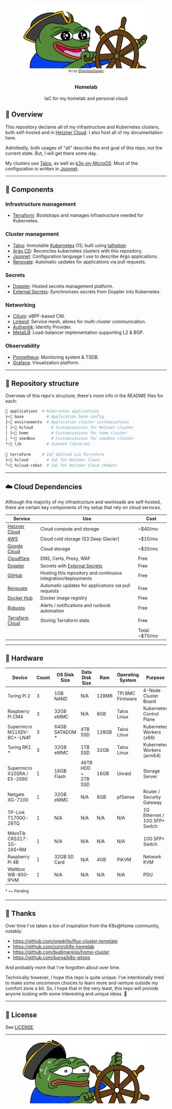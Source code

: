 <p align="center">
  <a href="#"><img src="docs/img/k8shappy.png"></a>
  <br>
  <sup><sup>
    Art by <a href="https://twitter.com/SkeletalGadget">@SkeletalGadget</a>
  </sup></sup>
  <h3 align="center">Homelab</h2>
  <p align="center">
    IaC for my homelab and personal cloud
  </p>
</p>

## 📖 Overview

This repository declares all of my infrastructure and Kubernetes clusters, both self-hosted and in [Hetzner Cloud](https://www.hetzner.com/). I also host all of my documentation here.

Admittedly, both usages of "all" describe the end goal of this repo, not the current state. But, I will get there some day.

My clusters use [Talos](https://talos.dev/), as well as [k3s-on-MicroOS](https://github.com/kube-hetzner/terraform-hcloud-kube-hetzner). Most of the configuration is written in [Jsonnet](https://jsonnet.org/).

---

## 🎨 Components

### Infrastructure management

- [Terraform](https://github.com/hashicorp/terraform): Bootstraps and manages infrastructure needed for Kubernetes.

### Cluster management

- [Talos](https://www.talos.dev): Immutable [Kubernetes](https://kubernetes.io/) OS; built using [talhelper](https://github.com/budimanjojo/talhelper).
- [Argo CD](https://github.com/argoproj/argo-cd): Reconciles kubernetes clusters with this repository.
- [Jsonnet](https://jsonnet.org/): Configuration language I use to describe Argo applications.
- [Renovate](https://github.com/renovatebot/renovate): Automatic updates for applications via pull requests.

### Secrets

- [Doppler](https://www.doppler.com/): Hosted secrets management platform.
- [External Secrets](https://external-secrets.io): Synchronizes secrets from Doppler into Kubernetes.

### Networking

- [Cilium](https://cilium.io): eBPF-based CNI.
- [Linkerd](https://linkerd.io): Service mesh, allows for multi-cluster communication.
- [Authentik](https://goauthentik.io): Identity Provider.
- [MetalLB](https://metallb.universe.tf/): Load-balancer implementation supporting L2 & BGP.

### Observability

- [Prometheus](https://prometheus.io): Monitoring system & TSDB.
- [Grafana](https://grafana.com): Visualization platform.

---

## 📂 Repository structure

Overview of this repo's structure, there's more info in the README files for each:

```sh
📁 applications  # Kubernetes applications
├─📁 base          # Application base config
├─📁 environments  # Application cluster customizations
│ ├─📁 hcloud        # Customizations for Hetzner cluster
│ ├─📁 home          # Customizations for home cluster
│ └─📁 seedbox       # Customizations for seedbox cluster
└─📁 lib           # Jsonnet libraries

📁 terraform     # IaC defined via Terraform
├─📁 hcloud        # IaC for Hetzner Cloud
└─📁 hcloud-robot  # IaC for Hetzner Cloud (Robot)
```

---

## ☁️ Cloud Dependencies

Although the majority of my infrastructure and workloads are self-hosted, there are certain key components of my setup that rely on cloud services.

| Service                                             | Use                                                            | Cost           |
| --------------------------------------------------- | -------------------------------------------------------------- | -------------- |
| [Hetzner Cloud](https://www.hetzner.com/)           | Cloud compute and storage                                      | ~$40/mo        |
| [AWS](https://aws.amazon.com/)                      | Cloud cold storage (S3 Deep Glacier)                           | ~$10/mo        |
| [Google Cloud](https://cloud.google.com/)           | Cloud storage                                                  | ~$20/mo        |
| [Cloudflare](https://www.cloudflare.com/)           | DNS, Certs, Proxy, WAF                                         | Free           |
| [Doppler](https://doppler.com/)                     | Secrets with [External Secrets](https://external-secrets.io/)  | Free           |
| [GitHub](https://github.com/)                       | Hosting this repository and continuous integration/deployments | Free           |
| [Renovate](https://github.com/renovatebot/renovate) | Automatic updates for applications via pull requests           | Free           |
| [Docker Hub](https://hub.docker.com/)               | Docker image registry                                          | Free           |
| [Robusta](https://home.robusta.dev/)                | Alerts / notifications and runbook automation                  | Free           |
| [Terraform Cloud](https://www.terraform.io/)        | Storing Terraform state                                        | Free           |
|                                                     |                                                                | Total: ~$70/mo |

---

## 🔧 Hardware

| Device                      | Count | OS Disk Size    | Data Disk Size     | Ram   | Operating System | Purpose                       |
| --------------------------- | ----- | --------------- | ------------------ | ----- | ---------------- | ----------------------------- |
| Turing Pi 2                 | 3     | 1GB NAND        | N/A                | 128MB | TPi BMC Firmware | 4-Node Cluster Board          |
| Raspberry Pi CM4            | 3     | 32GB eMMC       | N/A                | 8GB   | Talos Linux      | Kubernetes Control Plane      |
| Supermicro M11SDV-8C+-LN4F  | 3     | 64GB SATADOM \* | 4TB SSD            | 128GB | Talos Linux      | Kubernetes Workers (x86)      |
| Turing RK1 \*               | 3     | 32GB eMMC       | 1TB SSD            | 32GB  | Talos Linux      | Kubernetes Workers (arm64)    |
| Supermicro X10SRA / E5-2690 | 1     | 16GB Flash      | 46TB HDD + 2TB SSD | 16GB  | Unraid           | Storage Server                |
| Netgate XG-7100             | 1     | 32GB eMMC       | N/A                | 8GB   | pfSense          | Router / Security Gateway     |
| TP-Link T1700G-28TQ         | 1     | N/A             | N/A                | N/A   | N/A              | 1G Ethernet / 10G SFP+ Switch |
| MikroTik CRS317-1G-16S+RM   | 1     | N/A             | N/A                | N/A   | N/A              | 10G SFP+ Switch               |
| Raspberry Pi 4B             | 1     | 32GB SD Card    | N/A                | 4GB   | PiKVM            | Network KVM                   |
| Wattbox WB-800-IPVM         | 1     | N/A             | N/A                | N/A   | N/A              | PDU                           |

<sup>\* == Pending</sup>

---

## 🤝 Thanks

Over time I've taken a ton of inspiration from the K8s@Home community, notably:

- https://github.com/onedr0p/flux-cluster-template
- https://github.com/szinn/k8s-homelab
- https://github.com/budimanjojo/home-cluster
- https://github.com/buroa/k8s-gitops

And probably more that I've forgotten about over time.

Technically however, I hope this repo is quite unique. I've intentionally tried to make some uncommon choices to learn more and venture outside my comfort zone a bit. So, I hope that in the very least, this repo will provide anyone looking with some interesting and unique ideas. 🙂

---

## 🔏 License

See [LICENSE](./LICENSE)

---

<p align="center">
  <a href="#"><img src="docs/img/peepoK8S.png"></a>
</p>
